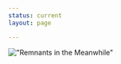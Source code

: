 ```yaml
---
status: current
layout: page

---
```


!["Remnants in the Meanwhile"](assets/images/RemnantsPoster.jpeg)





